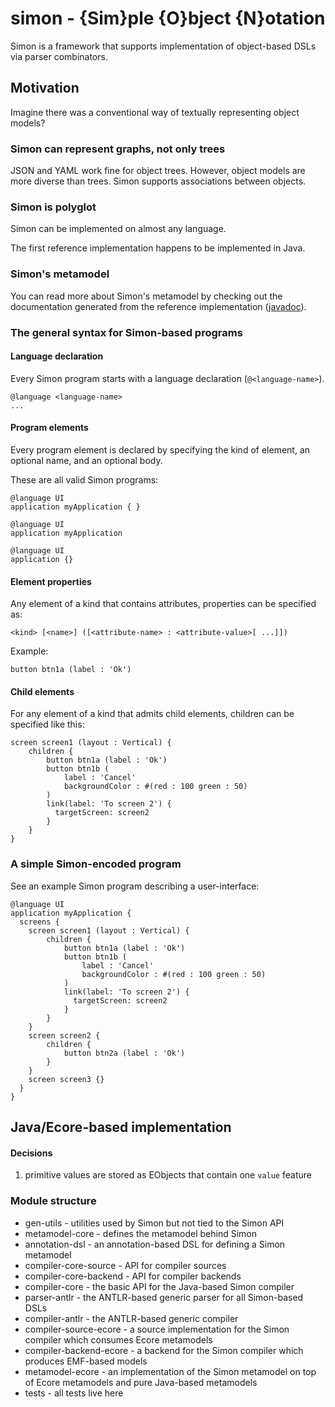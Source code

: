 # simon - {Sim}ple {O}bject {N}otation

Simon is a framework that supports implementation of object-based DSLs via parser combinators.

## Motivation

Imagine there was a conventional way of textually representing object models?

### Simon can represent graphs, not only trees

JSON and YAML work fine for object trees. However, object models are more diverse than trees. Simon supports associations between objects.

### Simon is polyglot

Simon can be implemented on almost any language.

The first reference implementation happens to be implemented in Java.

### Simon's metamodel

You can read more about Simon's metamodel by checking out the documentation generated from  the reference implementation ([javadoc](https://abstratt.github.io/simon/com/abstratt/simon/metamodel/package-summary.html)).  

### The general syntax for Simon-based programs


#### Language declaration

Every Simon program starts with a language declaration (`@<language-name>`). 

```
@language <language-name>
...
```

#### Program elements

Every program element is declared by specifying the kind of element, an optional name, and an optional body.

These are all valid Simon programs:

```
@language UI
application myApplication { }
```


```
@language UI
application myApplication

```

```
@language UI
application {}
```

#### Element properties

Any element of a kind that contains attributes, properties can be specified as:


```
<kind> [<name>] ([<attribute-name> : <attribute-value>[ ...]])
```

Example: 

```
button btn1a (label : 'Ok')
```

#### Child elements

For any element of a kind that admits child elements, children can be specified like this:


```
screen screen1 (layout : Vertical) {
    children {
        button btn1a (label : 'Ok')
        button btn1b (
            label : 'Cancel' 
            backgroundColor : #(red : 100 green : 50)
    	)
    	link(label: 'To screen 2') {
    	  targetScreen: screen2
    	}
    }
}
```
    
  
### A simple Simon-encoded program

See an example Simon program describing a user-interface:

```
@language UI
application myApplication { 
  screens { 
    screen screen1 (layout : Vertical) {
        children {
            button btn1a (label : 'Ok')
            button btn1b (
                label : 'Cancel' 
                backgroundColor : #(red : 100 green : 50)
            )
            link(label: 'To screen 2') {
              targetScreen: screen2
            }
        }
    } 
    screen screen2 {
        children {
            button btn2a (label : 'Ok')
        }
    } 
    screen screen3 {} 
  } 
}
```

## Java/Ecore-based implementation

#### Decisions

1. primitive values are stored as EObjects that contain one `value` feature

### Module structure

* gen-utils - utilities used by Simon but not tied to the Simon API
* metamodel-core - defines the metamodel behind Simon
* annotation-dsl - an annotation-based DSL for defining a Simon metamodel
* compiler-core-source - API for compiler sources
* compiler-core-backend - API for compiler backends
* compiler-core - the basic API for the Java-based Simon compiler
* parser-antlr - the ANTLR-based generic parser for all Simon-based DSLs
* compiler-antlr - the ANTLR-based generic compiler
* compiler-source-ecore - a source implementation for the Simon compiler which consumes Ecore metamodels
* compiler-backend-ecore - a backend for the Simon compiler which produces EMF-based models
* metamodel-ecore - an implementation of the Simon metamodel on top of Ecore metamodels and pure Java-based metamodels   
* tests - all tests live here 
